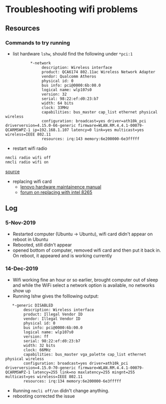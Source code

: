 # Troubleshooting wifi problems

## Resources
### Commands to try running
* list hardware `lshw`, should find the following under `*pci:1`
```
           *-network
                description: Wireless interface
                product: QCA6174 802.11ac Wireless Network Adapter
                vendor: Qualcomm Atheros
                physical id: 0
                bus info: pci@0000:6b:00.0
                logical name: wlp107s0
                version: 32
                serial: 98:22:ef:d0:23:b7
                width: 64 bits
                clock: 33MHz
                capabilities: bus_master cap_list ethernet physical wireless
                configuration: broadcast=yes driver=ath10k_pci driverversion=4.15.0-66-generic firmware=WLAN.RM.4.4.1-00079-QCARMSWPZ-1 ip=192.168.1.107 latency=0 link=yes multicast=yes wireless=IEEE 802.11
                resources: irq:143 memory:6e200000-6e3fffff
```
* restart wifi radio
```
nmcli radio wifi off
nmcli radio wifi on
```
[source](https://askubuntu.com/questions/271387/how-to-restart-wifi-connection)
* replacing wifi card
  * [lenovo hardware maintainence manual](https://download.lenovo.com/consumer/mobiles_pub/yoga920-13ikb_yoga920-13ikbglass_hmm_201709.pdf)
  * [forum on replacing with intel 8265](https://forums.lenovo.com/t5/Lenovo-Yoga-Series-Notebooks/Yoga-920-13IKB-replacing-Qualcomm-Aetheros-with-Intel-AC-8265/td-p/3987716/page/2)

## Log


### 5-Nov-2019
* Restarted computer (Ubuntu -> Ubuntu), wifi card didn't appear on reboot in Ubuntu
* Rebooted, still didn't appear
* opened bottom of computer, removed wifi card and then put it back in. On reboot, it appeared and is working currently

### 14-Dec-2019
* Wifi working fine an hour or so earlier, brought computer out of sleep and while the WiFi select a network option is available, no networks show up
* Running lshw gives the folllowing output:
```
   *-generic DISABLED
		description: Wireless interface
		product: Illegal Vendor ID
		vendor: Illegal Vendor ID
		physical id: 0
		bus info: pci@0000:6b:00.0
		logical name: wlp107s0
		version: ff
		serial: 98:22:ef:d0:23:b7
		width: 32 bits
		clock: 66MHz
		capabilities: bus_master vga_palette cap_list ethernet physical wireless
		configuration: broadcast=yes driver=ath10k_pci driverversion=4.15.0-70-generic firmware=WLAN.RM.4.4.1-00079-QCARMSWPZ-1 latency=255 link=no maxlatency=255 mingnt=255 multicast=yes wireless=IEEE 802.11
		resources: irq:134 memory:6e200000-6e3fffff
```
* Running `nmcli off/on` didn't change anything.
* rebooting corrected the issue
